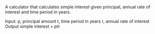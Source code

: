 A calculator that calculates simple interest given principal, annual rate of interest and time period in years.

Input:
	p, principal amount
   t, time period in years
   r, annual rate of interest
Output
	simple interest = p*t*r
